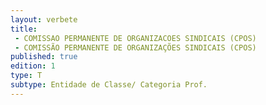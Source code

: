 ```yaml
---
layout: verbete
title:
 - COMISSAO PERMANENTE DE ORGANIZACOES SINDICAIS (CPOS)
 - COMISSÃO PERMANENTE DE ORGANIZAÇÕES SINDICAIS (CPOS)
published: true
edition: 1  
type: T
subtype: Entidade de Classe/ Categoria Prof.
---
```


